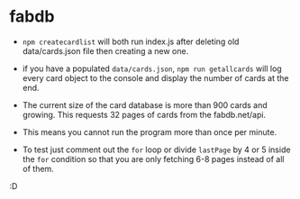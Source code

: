 # fabdb

- ```npm createcardlist``` will both run index.js after deleting old data/cards.json file then creating a new one.
- if you have a populated ```data/cards.json```, ```npm run getallcards``` will log every card object to the console and display the number of cards at the end.

- The current size of the card database is more than 900 cards and growing. This requests 32 pages of cards from the fabdb.net/api.

- This means you cannot run the program more than once per minute.

- To test just comment out the ```for``` loop or divide ```lastPage``` by 4 or 5 inside the ```for``` condition so that you are only fetching 6-8 pages instead of all of them.

:D
